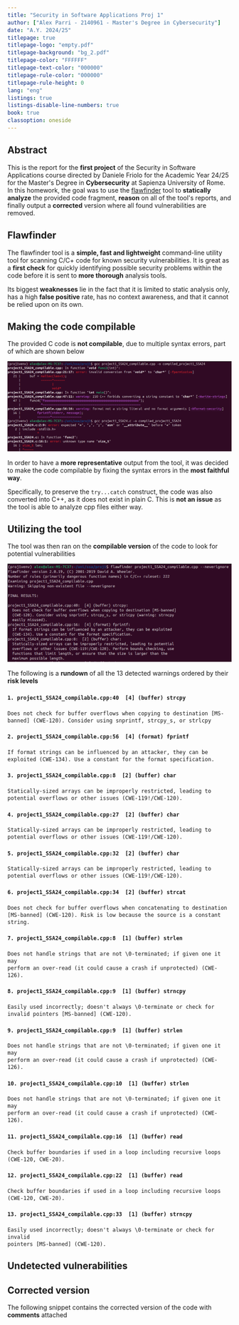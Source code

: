 ```yaml
---
title: "Security in Software Applications Proj 1"
author: ["Alex Parri - 2140961 - Master's Degree in Cybersecurity"]
date: "A.Y. 2024/25"
titlepage: true
titlepage-logo: "empty.pdf"
titlepage-background: "bg_2.pdf"
titlepage-color: "FFFFFF"
titlepage-text-color: "000000"
titlepage-rule-color: "000000"
titlepage-rule-height: 0
lang: "eng"
listings: true
listings-disable-line-numbers: true
book: true
classoption: oneside
---
```


## Abstract

This is the report for the **first project** of the Security in Software Applications course directed by Daniele Friolo for the Academic Year 24/25 for the Master's Degree in **Cybersecurity** at Sapienza University of Rome. In this homework, the goal was to use the [flawfinder](https://dwheeler.com/flawfinder/) tool to **statically analyze** the provided code fragment, **reason** on all of the tool's reports, and finally output a **corrected** version where all found vulnerabilities are removed.

## Flawfinder
The flawfinder tool is a **simple, fast and lightweight** command-line utility tool for scanning C/C+ code for known security vulnerabilities. It is great as a **first check** for quickly identifying possible security problems within the code before it is sent to **more thorough** analysis tools.

Its biggest **weaknesses** lie in the fact that it is limited to static analysis only, has a high **false positive** rate, has no context awareness, and that it cannot be relied upon on its own. 

## Making the code compilable
The provided C code is **not compilable**, due to multiple syntax errors, part of which are shown below

![](images/noncompilable.png)

In order to have a **more representative** output from the tool, it was decided to make the code compilable by fixing the syntax errors in the **most faithful way**.  

Specifically, to preserve the `try...catch` construct, the code was also converted into C++, as it does not exist in plain C. This is **not an issue** as the tool is able to analyze cpp files either way. 

## Utilizing the tool
The tool was then ran on the **compilable version** of the code to look for potential vulnerabilities

![](images/flawfinder_shorter.png)

The following is a **rundown** of all the 13 detected warnings ordered by their **risk levels**

#### `1. project1_SSA24_compilable.cpp:40  [4] (buffer) strcpy`

```
Does not check for buffer overflows when copying to destination [MS-banned] (CWE-120). Consider using snprintf, strcpy_s, or strlcpy
```


#### `2. project1_SSA24_compilable.cpp:56  [4] (format) fprintf`

```
If format strings can be influenced by an attacker, they can be 
exploited (CWE-134). Use a constant for the format specification.
```

#### `3. project1_SSA24_compilable.cpp:8  [2] (buffer) char`

```
Statically-sized arrays can be improperly restricted, leading to
potential overflows or other issues (CWE-119!/CWE-120).
```

#### `4. project1_SSA24_compilable.cpp:27  [2] (buffer) char`

```
Statically-sized arrays can be improperly restricted, leading to 
potential overflows or other issues (CWE-119!/CWE-120). 
```

#### `5. project1_SSA24_compilable.cpp:32  [2] (buffer) char`

```
Statically-sized arrays can be improperly restricted, leading to 
potential overflows or other issues (CWE-119!/CWE-120). 
```

#### `6. project1_SSA24_compilable.cpp:34  [2] (buffer) strcat`


```
Does not check for buffer overflows when concatenating to destination
[MS-banned] (CWE-120). Risk is low because the source is a constant string.
```

#### `7. project1_SSA24_compilable.cpp:8  [1] (buffer) strlen`


```
Does not handle strings that are not \0-terminated; if given one it may
perform an over-read (it could cause a crash if unprotected) (CWE-126).
```

#### `8. project1_SSA24_compilable.cpp:9  [1] (buffer) strncpy`


```
Easily used incorrectly; doesn't always \0-terminate or check for 
invalid pointers [MS-banned] (CWE-120).
```

#### `9. project1_SSA24_compilable.cpp:9  [1] (buffer) strlen`


```
Does not handle strings that are not \0-terminated; if given one it may
perform an over-read (it could cause a crash if unprotected) (CWE-126).
```

#### `10. project1_SSA24_compilable.cpp:10  [1] (buffer) strlen`


```
Does not handle strings that are not \0-terminated; if given one it may
perform an over-read (it could cause a crash if unprotected) (CWE-126).
```

#### `11. project1_SSA24_compilable.cpp:16  [1] (buffer) read`


```
Check buffer boundaries if used in a loop including recursive loops
(CWE-120, CWE-20).
```

#### `12. project1_SSA24_compilable.cpp:22  [1] (buffer) read`


```
Check buffer boundaries if used in a loop including recursive loops (CWE-120, CWE-20).
```

#### `13. project1_SSA24_compilable.cpp:33  [1] (buffer) strncpy`


```
Easily used incorrectly; doesn't always \0-terminate or check for invalid
pointers [MS-banned] (CWE-120).
```

## Undetected vulnerabilities

## Corrected version 
The following snippet contains the corrected version of the code with **comments** attached 
```cpp 
```